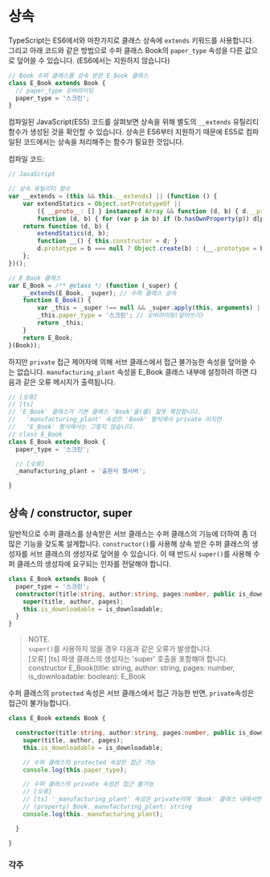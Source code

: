 # 상속

TypeScript는 ES6에서와 마찬가지로 클래스 상속에 `extends` 키워드를 사용합니다. 그리고 아래 코드와 같은 방법으로 수퍼 클래스 Book의 `paper_type` 속성을 다른 값으로 덮어쓸 수 있습니다. \(ES6에서는 지원하지 않습니다\)

```typescript
// Book 수퍼 클래스를 상속 받은 E_Book 클래스
class E_Book extends Book {
  // paper_type 오버라이딩
  paper_type = '스크린';
}
```

컴파일된 JavaScript\(ES5\) 코드를 살펴보면 상속을 위해 별도의 `__extends` 유틸리티 함수가 생성된 것을 확인할 수 있습니다. 상속은 ES6부터 지원하기 때문에 ES5로 컴파일된 코드에서는 상속을 처리해주는 함수가 필요한 것입니다.

컴파일 코드:

```javascript
// JavaScript

// 상속 유틸리티 함수
var __extends = (this && this.__extends) || (function () {
    var extendStatics = Object.setPrototypeOf ||
        ({ __proto__: [] } instanceof Array && function (d, b) { d.__proto__ = b; }) ||
        function (d, b) { for (var p in b) if (b.hasOwnProperty(p)) d[p] = b[p]; };
    return function (d, b) {
        extendStatics(d, b);
        function __() { this.constructor = d; }
        d.prototype = b === null ? Object.create(b) : (__.prototype = b.prototype, new __());
    };
})();

// E_Book 클래스
var E_Book = /** @class */ (function (_super) {
    __extends(E_Book, _super); // 수퍼 클래스 상속
    function E_Book() {
        var _this = _super !== null && _super.apply(this, arguments) || this;
        _this.paper_type = '스크린'; // 오버라이팅(덮어쓰기)
        return _this;
    }
    return E_Book;
}(Book));
```

하지만 `private` 접근 제어자에 의해 서브 클래스에서 접근 불가능한 속성을 덮어쓸 수는 없습니다. `manufacturing_plant` 속성을 E\_Book 클래스 내부에 설정하려 하면 다음과 같은 오류 메시지가 출력됩니다.

```typescript
// [오류]
// [ts]
// 'E_Book' 클래스가 기본 클래스 'Book'을(를) 잘못 확장합니다.
//   'manufacturing_plant' 속성은 'Book' 형식에서 private 이지만
//   'E_Book' 형식에서는 그렇지 않습니다.
// class E_Book
class E_Book extends Book {
  paper_type = '스크린';

  // [오류]
  _manufacturing_plant = '출판사 웹서버';

}
```

## 상속 / constructor, super

일반적으로 수퍼 클래스를 상속받은 서브 클래스는 수퍼 클래스의 기능에 더하여 좀 더 많은 기능을 갖도록 설계합니다. `constructor()`를 사용해 상속 받은 수퍼 클래스의 생성자를 서브 클래스의 생성자로 덮어쓸 수 있습니다. 이 때 반드시 `super()`를 사용해 수퍼 클래스의 생성자에 요구되는 인자를 전달해야 합니다.

```typescript
class E_Book extends Book {
  paper_type = '스크린';
  constructor(title:string, author:string, pages:number, public is_downloadable:boolean){
    super(title, author, pages);
    this.is_downloadable = is_downloadable;
  }
}
```

> NOTE.  
>  `super()`를 사용하지 않을 경우 다음과 같은 오류가 발생합니다.  
>  \[오류\] \[ts\] 파생 클래스의 생성자는 'super' 호출을 포함해야 합니다.  
>  constructor E\_Book\(title: string, author: string, pages: number, is\_downloadable: boolean\): E\_Book

수퍼 클래스의 `protected` 속성은 서브 클래스에서 접근 가능한 반면, `private`속성은 접근이 불가능합니다.

```typescript
class E_Book extends Book {

  constructor(title:string, author:string, pages:number, public is_downloadable:boolean){
    super(title, author, pages);
    this.is_downloadable = is_downloadable;

    // 수퍼 클래스의 protected 속성은 접근 가능
    console.log(this.paper_type);

    // 수퍼 클래스의 private 속성은 접근 불가능
    // [오류]
    // [ts] '_manufacturing_plant' 속성은 private이며 'Book' 클래스 내에서만 액세스할 수 있습니다.
    // (property) Book._manufacturing_plant: string
    console.log(this._manufacturing_plant);

  }

}
```

### 각주

